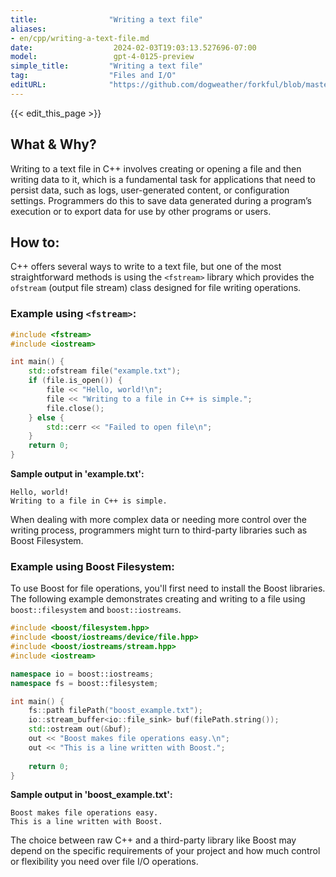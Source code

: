 ```yaml
---
title:                "Writing a text file"
aliases:
- en/cpp/writing-a-text-file.md
date:                  2024-02-03T19:03:13.527696-07:00
model:                 gpt-4-0125-preview
simple_title:         "Writing a text file"
tag:                  "Files and I/O"
editURL:              "https://github.com/dogweather/forkful/blob/master/content/en/cpp/writing-a-text-file.md"
---
```


{{< edit_this_page >}}

## What & Why?
Writing to a text file in C++ involves creating or opening a file and then writing data to it, which is a fundamental task for applications that need to persist data, such as logs, user-generated content, or configuration settings. Programmers do this to save data generated during a program’s execution or to export data for use by other programs or users.

## How to:
C++ offers several ways to write to a text file, but one of the most straightforward methods is using the `<fstream>` library which provides the `ofstream` (output file stream) class designed for file writing operations.

### Example using `<fstream>`:

```cpp
#include <fstream>
#include <iostream>

int main() {
    std::ofstream file("example.txt");
    if (file.is_open()) {
        file << "Hello, world!\n";
        file << "Writing to a file in C++ is simple.";
        file.close();
    } else {
        std::cerr << "Failed to open file\n";
    }
    return 0;
}
```

**Sample output in 'example.txt':**
```
Hello, world!
Writing to a file in C++ is simple.
```

When dealing with more complex data or needing more control over the writing process, programmers might turn to third-party libraries such as Boost Filesystem.

### Example using Boost Filesystem:

To use Boost for file operations, you'll first need to install the Boost libraries. The following example demonstrates creating and writing to a file using `boost::filesystem` and `boost::iostreams`.

```cpp
#include <boost/filesystem.hpp>
#include <boost/iostreams/device/file.hpp>
#include <boost/iostreams/stream.hpp>
#include <iostream>

namespace io = boost::iostreams;
namespace fs = boost::filesystem;

int main() {
    fs::path filePath("boost_example.txt");
    io::stream_buffer<io::file_sink> buf(filePath.string());
    std::ostream out(&buf);
    out << "Boost makes file operations easy.\n";
    out << "This is a line written with Boost.";
    
    return 0;
}
```

**Sample output in 'boost_example.txt':**
```
Boost makes file operations easy.
This is a line written with Boost.
```

The choice between raw C++ and a third-party library like Boost may depend on the specific requirements of your project and how much control or flexibility you need over file I/O operations.
